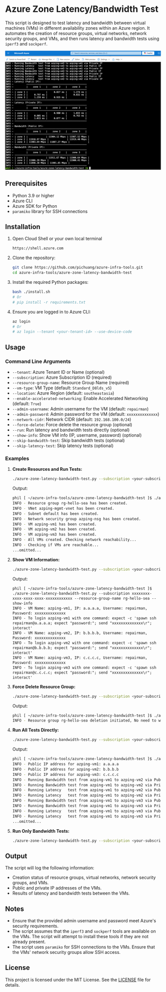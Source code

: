 # Azure Zone Latency/Bandwidth Test

This script is designed to test latency and bandwidth between virtual machines (VMs) in different availability zones within an Azure region. It automates the creation of resource groups, virtual networks, network security groups, and VMs, and then runs latency and bandwidth tests using `iperf3` and `sockperf`.

![](./images/screenshot.png)

## Prerequisites

- Python 3.9 or higher
- Azure CLI
- Azure SDK for Python
- `paramiko` library for SSH connections

## Installation

1. Open Cloud Shell or your own local terminal
    ```sh
    https://shell.azure.com
    ```

2. Clone the repository:
    ```sh
    git clone https://github.com/pichuang/azure-infra-tools.git
    cd azure-infra-tools/azure-zone-latency-bandwidth-test
    ```

3. Install the required Python packages:
    ```sh
    bash ./install.sh
    # Or
    # pip install -r requirements.txt
    ```

4. Ensure you are logged in to Azure CLI:
    ```sh
    az login
    # Or
    # az login --tenant <your-tenant-id> --use-device-code
    ```

## Usage

### Command Line Arguments

- `--tenant`: Azure Tenant ID or Name (optional)
- `--subscription`: Azure Subscription ID (required)
- `--resource-group-name`: Resource Group Name (required)
- `--vm-type`: VM Type (default: `Standard_D8lds_v5`)
- `--location`: Azure Region (default: `southeastasia`)
- `--enable-accelerated-networking`: Enable Accelerated Networking (default: `True`)
- `--admin-username`: Admin username for the VM (default: `repairman`)
- `--admin-password`: Admin password for the VM (default: `xxxxxxxxxxxxxx`)
- `--network-cidr`: Network CIDR (default: `192.168.100.0/24`)
- `--force-delete`: Force delete the resource group (optional)
- `--run`: Run latency and bandwidth tests directly (optional)
- `--show-info`: Show VM info (IP, username, password) (optional)
- `--skip-bandwidth-test`: Skip bandwidth tests (optional)
- `--skip-latency-test`: Skip latency tests (optional)

### Examples

1. **Create Resources and Run Tests:**
    ```sh
    ./azure-zone-latency-bandwidth-test.py --subscription <your-subscription-id> --resource-group-name rg-hello-sea
    ```

    Output:
    ```sh
    phil [ ~/azure-infra-tools/azure-zone-latency-bandwidth-test ]$ ./azure-zone-latency-bandwidth-test.py --subscription xxxxxxxx-xxxx-xxxx-xxxx-xxxxxxxxxxxx --resource-group-name rg-hello-sea
    INFO - Resource group rg-hello-sea has been created.
    INFO - VNet azping-mgmt-vnet has been created.
    INFO - Subnet default has been created.
    INFO - Network security group azping-nsg has been created.
    INFO - VM azping-vm1 has been created.
    INFO - VM azping-vm2 has been created.
    INFO - VM azping-vm3 has been created.
    INFO - All VMs created. Checking network reachability...
    INFO - Checking if VMs are reachable...
    ...omitted...
    ```

2. **Show VM Information:**
    ```sh
    ./azure-zone-latency-bandwidth-test.py --subscription <your-subscription-id> --resource-group-name rg-hello-sea --show-info
    ```

    Output:
    ```
    phil [ ~/azure-infra-tools/azure-zone-latency-bandwidth-test ]$ ./azure-zone-latency-bandwidth-test.py --subscription xxxxxxxx-xxxx-xxxx-xxxx-xxxxxxxxxxxx --resource-group-name rg-hello-sea --show-info
    INFO - VM Name: azping-vm1, IP: a.a.a.a, Username: repairman, Password: xxxxxxxxxxxxxx
    INFO - To login azping-vm1 with one command: expect -c 'spawn ssh repairman@a.a.a.a; expect "password:"; send "xxxxxxxxxxxxxx\r"; interact'
    INFO - VM Name: azping-vm2, IP: b.b.b.b, Username: repairman, Password: xxxxxxxxxxxxxx
    INFO - To login azping-vm2 with one command: expect -c 'spawn ssh repairman@b.b.b.b; expect "password:"; send "xxxxxxxxxxxxxx\r"; interact'
    INFO - VM Name: azping-vm3, IP: c.c.c.c, Username: repairman, Password: xxxxxxxxxxxxxx
    INFO - To login azping-vm3 with one command: expect -c 'spawn ssh repairman@c.c.c.c; expect "password:"; send "xxxxxxxxxxxxxx\r"; interact'
    ```

3. **Force Delete Resource Group:**
    ```sh
    ./azure-zone-latency-bandwidth-test.py --subscription <your-subscription-id> --resource-group-name rg-hello-sea --force-delete
    ```

    Output:
    ```sh
    phil [ ~/azure-infra-tools/azure-zone-latency-bandwidth-test ]$ ./azure-zone-latency-bandwidth-test.py --subscription xxxxxxxx-xxxx-xxxx-xxxx-xxxxxxxxxxxx --resource-group-name rg-hello-sea --force-delete
    INFO - Resource group rg-hello-sea deletion initiated, No need to wait for the deletion to complete
    ```

4. **Run All Tests Directly:**
    ```sh
    ./azure-zone-latency-bandwidth-test.py --subscription <your-subscription-id> --resource-group-name rg-hello-sea --run
    ```

    Output:
    ```sh
    phil [ ~/azure-infra-tools/azure-zone-latency-bandwidth-test ]$ ./azure-zone-latency-bandwidth-test.py --subscription 0a4374d1-bc72-46f6-a4ae-a9d8401369db --resource-group-name rg-hello-sea --run 
    INFO - Public IP address for azping-vm1: a.a.a.a
    INFO - Public IP address for azping-vm2: b.b.b.b
    INFO - Public IP address for azping-vm3: c.c.c.c
    INFO - Running Bandwidth test from azping-vm1 to azping-vm2 via Public IP
    INFO - Running Bandwidth test from azping-vm1 to azping-vm2 via Private IP
    INFO - Running Latency   test from azping-vm1 to azping-vm2 via Public IP
    INFO - Running Latency   test from azping-vm1 to azping-vm2 via Private IP
    INFO - Running Bandwidth test from azping-vm1 to azping-vm3 via Public IP
    INFO - Running Bandwidth test from azping-vm1 to azping-vm3 via Private IP
    INFO - Running Latency   test from azping-vm1 to azping-vm3 via Public IP
    INFO - Running Latency   test from azping-vm1 to azping-vm3 via Private IP
    ...omitted...
    ```

5. **Run Only Bandwidth Tests:**
    ```sh
    ./azure-zone-latency-bandwidth-test.py --subscription <your-subscription-id> --resource-group-name rg-zone-test --skip-latency-test
    ```

## Output

The script will log the following information:
- Creation status of resource groups, virtual networks, network security groups, and VMs.
- Public and private IP addresses of the VMs.
- Results of latency and bandwidth tests between the VMs.

## Notes

- Ensure that the provided admin username and password meet Azure's security requirements.
- The script assumes that the `iperf3` and `sockperf` tools are available on the VMs. The script will attempt to install these tools if they are not already present.
- The script uses `paramiko` for SSH connections to the VMs. Ensure that the VMs' network security groups allow SSH access.

## License

This project is licensed under the MIT License. See the [LICENSE](LICENSE) file for details.